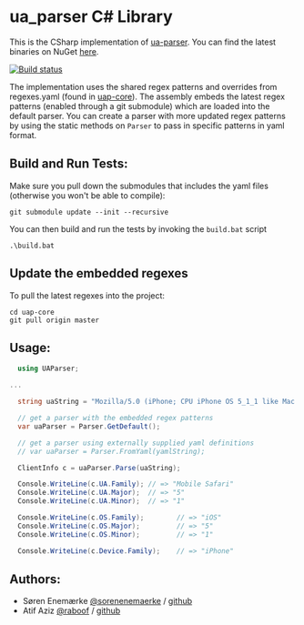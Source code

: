 ua_parser C# Library
======================

This is the CSharp implementation of [ua-parser](https://github.com/tobie/ua-parser). You can find the latest binaries on NuGet [here](https://www.nuget.org/packages/UAParser/).

[![Build status](https://ci.appveyor.com/api/projects/status/ery4ydoxwtokgjkm?svg=true)](https://ci.appveyor.com/project/enemaerke/uap-csharp)

The implementation uses the shared regex patterns and overrides from regexes.yaml (found in [uap-core](https://github.com/ua-parser/uap-core)). The assembly embeds the latest regex patterns (enabled through a git submodule) which are loaded into the default parser. You can create a parser with more updated regex patterns by using the static methods on `Parser` to pass in specific patterns in yaml format.

Build and Run Tests:
------
Make sure you pull down the submodules that includes the yaml files (otherwise you won't be able to compile):

	git submodule update --init --recursive

You can then build and run the tests by invoking the `build.bat` script

    .\build.bat

Update the embedded regexes
------
To pull the latest regexes into the project:

	cd uap-core
	git pull origin master


Usage:
--------
```csharp
  using UAParser;

...

  string uaString = "Mozilla/5.0 (iPhone; CPU iPhone OS 5_1_1 like Mac OS X) AppleWebKit/534.46 (KHTML, like Gecko) Version/5.1 Mobile/9B206 Safari/7534.48.3";

  // get a parser with the embedded regex patterns
  var uaParser = Parser.GetDefault();

  // get a parser using externally supplied yaml definitions
  // var uaParser = Parser.FromYaml(yamlString);

  ClientInfo c = uaParser.Parse(uaString);

  Console.WriteLine(c.UA.Family); // => "Mobile Safari"
  Console.WriteLine(c.UA.Major);  // => "5"
  Console.WriteLine(c.UA.Minor);  // => "1"

  Console.WriteLine(c.OS.Family);        // => "iOS"
  Console.WriteLine(c.OS.Major);         // => "5"
  Console.WriteLine(c.OS.Minor);         // => "1"

  Console.WriteLine(c.Device.Family);    // => "iPhone"
```

Authors:
-------

  * Søren Enemærke [@sorenenemaerke](https://twitter.com/sorenenemaerke) / [github](https://github.com/enemaerke)
  * Atif Aziz [@raboof](https://twitter.com/raboof) / [github](https://github.com/atifaziz)
